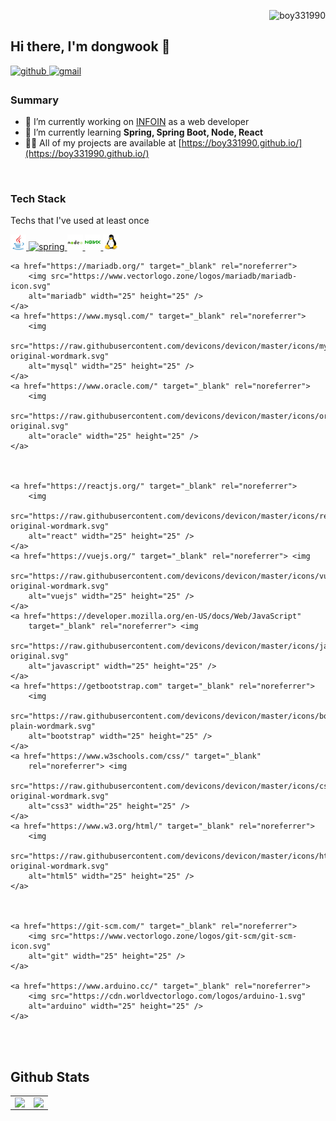 
<p align="right">
    <img src="https://komarev.com/ghpvc/?username=boy331990&label=Profile%20views&color=0e75b6&style=flat" alt="boy331990" /> 
</p>

## Hi there, I'm dongwook 👋

<a href="https://github.com/boy331990" target="_blank">
    <img src=https://img.shields.io/badge/github-%2324292e.svg?&style=for-the-badge&logo=github&logoColor=white alt=github style="margin-bottom: 5px;" />
</a>
<a href="mailto:boy331990@gmail.com">
    <img src="https://img.shields.io/badge/Gmail-d14836?style=for-the-badge&logo=Gmail&logoColor=white&link=boy331990@gmail.com" alt=gmail style="margin-bottom: 5px;"/>
</a>

<br/>

### Summary
- 🔭 I’m currently working on [INFOIN](http://in4in.com/) as a web developer
- 🌱 I’m currently learning **Spring, Spring Boot, Node, React**
- 👨‍💻 All of my projects are available at [https://boy331990.github.io/](https://boy331990.github.io/)

<br/>

### Tech Stack
<p align="left">Techs that I've used at least once</p>

<p align="left">
    <a href="https://www.java.com" target="_blank" rel="noreferrer">
        <img
        src="https://raw.githubusercontent.com/devicons/devicon/master/icons/java/java-original.svg"
        alt="java" width="25" height="25" />
    </a> 
    <a href="https://spring.io/" target="_blank" rel="noreferrer"> <img
        src="https://www.vectorlogo.zone/logos/springio/springio-icon.svg"
        alt="spring" width="25" height="25" />
    </a>
    <a href="https://nodejs.org" target="_blank" rel="noreferrer"> <img
        src="https://raw.githubusercontent.com/devicons/devicon/master/icons/nodejs/nodejs-original-wordmark.svg"
        alt="nodejs" width="25" height="25" />
    </a>
    <a href="https://www.nginx.com" target="_blank" rel="noreferrer">
        <img
        src="https://raw.githubusercontent.com/devicons/devicon/master/icons/nginx/nginx-original.svg"
        alt="nginx" width="25" height="25" />
    </a>
    <a href="https://www.linux.org/" target="_blank" rel="noreferrer">
        <img
        src="https://raw.githubusercontent.com/devicons/devicon/master/icons/linux/linux-original.svg"
        alt="linux" width="25" height="25" />
    </a>
    
    
    
    <a href="https://mariadb.org/" target="_blank" rel="noreferrer">
        <img src="https://www.vectorlogo.zone/logos/mariadb/mariadb-icon.svg"
        alt="mariadb" width="25" height="25" />
    </a> 
    <a href="https://www.mysql.com/" target="_blank" rel="noreferrer">
        <img
        src="https://raw.githubusercontent.com/devicons/devicon/master/icons/mysql/mysql-original-wordmark.svg"
        alt="mysql" width="25" height="25" />
    </a> 
    <a href="https://www.oracle.com/" target="_blank" rel="noreferrer">
        <img
        src="https://raw.githubusercontent.com/devicons/devicon/master/icons/oracle/oracle-original.svg"
        alt="oracle" width="25" height="25" />
    </a>
    
    
    
    <a href="https://reactjs.org/" target="_blank" rel="noreferrer">
        <img
        src="https://raw.githubusercontent.com/devicons/devicon/master/icons/react/react-original-wordmark.svg"
        alt="react" width="25" height="25" />
    </a> 
    <a href="https://vuejs.org/" target="_blank" rel="noreferrer"> <img
        src="https://raw.githubusercontent.com/devicons/devicon/master/icons/vuejs/vuejs-original-wordmark.svg"
        alt="vuejs" width="25" height="25" />
    </a>
    <a href="https://developer.mozilla.org/en-US/docs/Web/JavaScript"
        target="_blank" rel="noreferrer"> <img
        src="https://raw.githubusercontent.com/devicons/devicon/master/icons/javascript/javascript-original.svg"
        alt="javascript" width="25" height="25" />
    </a> 
    <a href="https://getbootstrap.com" target="_blank" rel="noreferrer">
        <img
        src="https://raw.githubusercontent.com/devicons/devicon/master/icons/bootstrap/bootstrap-plain-wordmark.svg"
        alt="bootstrap" width="25" height="25" />
    </a> 
    <a href="https://www.w3schools.com/css/" target="_blank"
        rel="noreferrer"> <img
        src="https://raw.githubusercontent.com/devicons/devicon/master/icons/css3/css3-original-wordmark.svg"
        alt="css3" width="25" height="25" />
    </a> 
    <a href="https://www.w3.org/html/" target="_blank" rel="noreferrer">
        <img
        src="https://raw.githubusercontent.com/devicons/devicon/master/icons/html5/html5-original-wordmark.svg"
        alt="html5" width="25" height="25" />
    </a> 
    
    
    
    <a href="https://git-scm.com/" target="_blank" rel="noreferrer">
        <img src="https://www.vectorlogo.zone/logos/git-scm/git-scm-icon.svg"
        alt="git" width="25" height="25" />
    </a> 
    
    <a href="https://www.arduino.cc/" target="_blank" rel="noreferrer">
        <img src="https://cdn.worldvectorlogo.com/logos/arduino-1.svg"
        alt="arduino" width="25" height="25" />
    </a> 
    
</p>

<br/><br/>

## Github Stats
<table><tr><td valign="top" width="50%">
    
<img src="https://github-readme-stats.vercel.app/api?username=boy331990&show_icons=true&count_private=true&hide_border=true" align="left" style="width: 100%" />

</td><td valign="top" width="50%">

<img src="https://github-readme-stats.vercel.app/api/top-langs?username=boy331990&show_icons=true&hide_border=true&layout=compact" align="left" style="width: 100%" />

</td></tr></table>

<br/>

<!--
**boy331990/boy331990** is a ✨ _special_ ✨ repository because its `README.md` (this file) appears on your GitHub profile.
Here are some ideas to get you started:
- 🔭 I’m currently working on ...
- 🌱 I’m currently learning ...
- 👯 I’m looking to collaborate on ...
- 🤔 I’m looking for help with ...
- 💬 Ask me about ...
- 📫 How to reach me: ...
- 😄 Pronouns: ...
- ⚡ Fun fact: ...
- ...
-->
